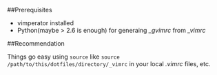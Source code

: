 ##Prerequisites

* vimperator installed
* Python(maybe > 2.6 is enough) for generaing *_gvimrc* from *_vimrc*

##Recommendation

Things go easy using `source` like
        `source /path/to/this/dotfiles/directory/_vimrc`
in your local *.vimrc* files, etc.
